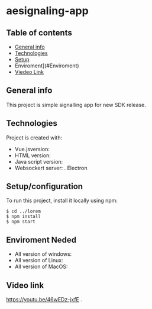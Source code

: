 # aesignaling-app
## Table of contents
* [General info](#general-info)
* [Technologies](#technologies)
* [Setup](#setup)
* Enviroment](#Enviroment)
* [Viedeo Link](#https://youtu.be/46wEDz-jxfE)

## General info
This project is simple signalling app for new SDK release.
	
## Technologies
Project is created with:
* Vue.jsversion:
* HTML version: 
* Java script version:
* Websockert server:
. Electron

	
## Setup/configuration
To run this project, install it locally using npm:
```
$ cd ../lorem
$ npm install
$ npm start
```
## Enviroment Neded
* All version of windows:
* All version of Linux: 
* All version of MacOS:

## Video link
https://youtu.be/46wEDz-jxfE
.
